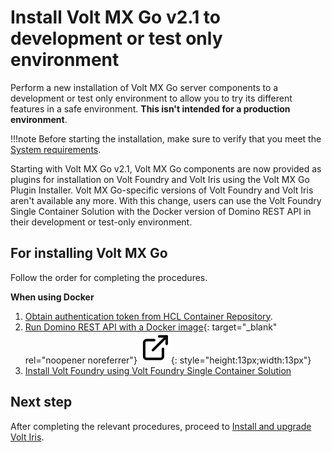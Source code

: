 # Install <!--and upgrade-->Volt MX Go v2.1 to development or test only environment

Perform a new <!--or an upgrade-->installation of Volt MX Go server components to a development or test only environment to allow you to try its different features in a safe environment. **This isn't intended for a production environment**.

!!!note
    Before starting the installation, make sure to verify that you meet the [System requirements](sysreqindex.md).

Starting with Volt MX Go v2.1, Volt MX Go components are now provided as plugins for installation on Volt Foundry and Volt Iris using the Volt MX Go Plugin Installer. Volt MX Go-specific versions of Volt Foundry and Volt Iris aren't available any more. With this change, users can use the Volt Foundry Single Container Solution with the Docker version of Domino REST API in their development or test-only environment.

## For installing Volt MX Go

Follow the order for completing the procedures.

**When using Docker**

1. [Obtain authentication token from HCL Container Repository](../howto/obtainauthenticationtoken.md).
2. [Run Domino REST API with a Docker image](https://opensource.hcltechsw.com/Domino-rest-api/tutorial/installconfig/docker.html "Link opens a new tab"){: target="_blank" rel="noopener noreferrer"}&nbsp;![link image](../assets/images/external-link.svg){: style="height:13px;width:13px"}
3. [Install Volt Foundry using Volt Foundry Single Container Solution](installdrapi.md#for-single-container-solution)

<!--
**When using Kubernetes**

1. [Obtain authentication token from HCL Container Repository](obtainauthenticationtoken.md).
2. Run Domino REST API (procedure to be created)
3. [Install Volt Foundry using helm charts](nativeinstallers.md#for-using-helm-charts-on-a-supported-kubernetes-platform)
-->

## Next step

After completing the relevant procedures, proceed to [Install and upgrade Volt Iris](installirisindex.md).